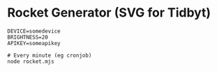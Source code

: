 # Rocket Generator (SVG for Tidbyt)

```
DEVICE=somedevice
BRIGHTNESS=20
APIKEY=someapikey

# Every minute (eg cronjob)
node rocket.mjs
```
